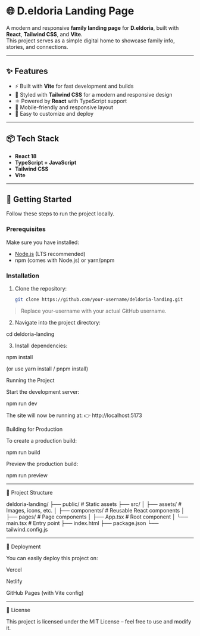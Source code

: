 # 🌐 D.eldoria Landing Page

A modern and responsive **family landing page** for **D.eldoria**, built with **React**, **Tailwind CSS**, and **Vite**.  
This project serves as a simple digital home to showcase family info, stories, and connections.

---

## ✨ Features
- ⚡ Built with **Vite** for fast development and builds  
- 🎨 Styled with **Tailwind CSS** for a modern and responsive design  
- ⚛️ Powered by **React** with TypeScript support  
- 📱 Mobile-friendly and responsive layout  
- 🔗 Easy to customize and deploy  

---

## 📦 Tech Stack
- **React 18**  
- **TypeScript + JavaScript**  
- **Tailwind CSS**  
- **Vite**  

---

## 🚀 Getting Started

Follow these steps to run the project locally.

### Prerequisites
Make sure you have installed:
- [Node.js](https://nodejs.org/) (LTS recommended)  
- npm (comes with Node.js) or yarn/pnpm  

### Installation

1. Clone the repository:
   ```bash
   git clone https://github.com/your-username/deldoria-landing.git

> Replace your-username with your actual GitHub username.



2. Navigate into the project directory:

cd deldoria-landing


3. Install dependencies:

npm install

(or use yarn install / pnpm install)



Running the Project

Start the development server:

npm run dev

The site will now be running at:
👉 http://localhost:5173

Building for Production

To create a production build:

npm run build

Preview the production build:

npm run preview


---

📂 Project Structure

deldoria-landing/
├── public/          # Static assets
├── src/
│   ├── assets/      # Images, icons, etc.
│   ├── components/  # Reusable React components
│   ├── pages/       # Page components
│   ├── App.tsx      # Root component
│   └── main.tsx     # Entry point
├── index.html
├── package.json
└── tailwind.config.js


---

🚢 Deployment

You can easily deploy this project on:

Vercel

Netlify

GitHub Pages (with Vite config)



---

📜 License

This project is licensed under the MIT License – feel free to use and modify it.
